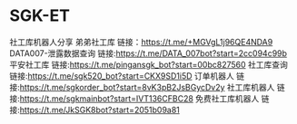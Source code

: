 # SGK-ET
社工库机器人分享
弟弟社工库 链接：https://t.me/+MGVgL1j96QE4NDA9
DATA007-泄露数据查询 链接:https://t.me/DATA_007bot?start=2cc094c99b
平安社工库 链接:https://t.me/pingansgk_bot?start=00bc827560
社工库查询 链接:https://t.me/sgk520_bot?start=CKX9SD1i5D
订单机器人 链接:https://t.me/sgkorder_bot?start=8vK3pB2JsBGycDv2y
社工库机器人 链接:https://t.me/sgkmainbot?start=IVT136CFBC28
免费社工库机器人 链接:https://t.me/JkSGK8bot?start=2051b09a81
